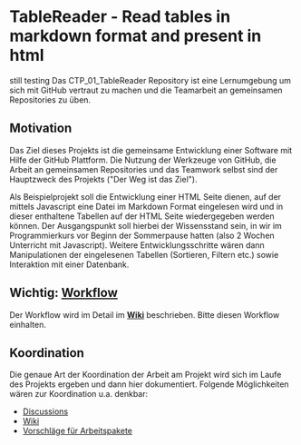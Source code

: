 # TableReader - Read tables in markdown format and present in html  
still testing
Das CTP_01_TableReader Repository ist eine Lernumgebung um sich mit GitHub vertraut zu machen und die Teamarbeit an gemeinsamen Repositories zu üben.

## Motivation

Das Ziel dieses Projekts ist die gemeinsame Entwicklung einer Software mit Hilfe der GitHub Plattform. Die Nutzung der Werkzeuge von GitHub, die Arbeit an gemeinsamen Repositories und das Teamwork selbst sind der Hauptzweck des Projekts ("Der Weg ist das Ziel"). 

Als Beispielprojekt soll die Entwicklung einer HTML Seite dienen, auf der mittels Javascript eine Datei im Markdown Format eingelesen wird und in dieser enthaltene Tabellen auf der HTML Seite wiedergegeben werden können. Der Ausgangspunkt soll hierbei der Wissensstand sein, in wir im Programmierkurs vor Beginn der Sommerpause hatten (also 2 Wochen Unterricht mit Javascript). Weitere Entwicklungsschritte wären dann Manipulationen der eingelesenen Tabellen (Sortieren, Filtern etc.) sowie Interaktion mit einer Datenbank. 

## **Wichtig**: [Workflow](https://github.com/ComcaveTeamwork/CTP_01_TableReader/wiki/Workflow)

Der Workflow wird im Detail im [**Wiki**](https://github.com/ComcaveTeamwork/CTP_01_TableReader/wiki/Workflow) beschrieben. Bitte diesen Workflow einhalten.


## Koordination

Die genaue Art der Koordination der Arbeit am Projekt wird sich im Laufe des Projekts ergeben und dann hier dokumentiert.
Folgende Möglichkeiten wären zur Koordination u.a. denkbar:
- [Discussions](https://github.com/ComcaveTeamwork/CTP_01_TableReader/discussions)
- [Wiki](https://github.com/ComcaveTeamwork/CTP_01_TableReader/wiki)
- [Vorschläge für Arbeitspakete](https://github.com/ComcaveTeamwork/CTP_01_TableReader/issues/new?assignees=&labels=%2B%2BVorschlag%2B%2B&template=vorschlag-arbeitspaket.md&title=%5BVorschlag%5D)



